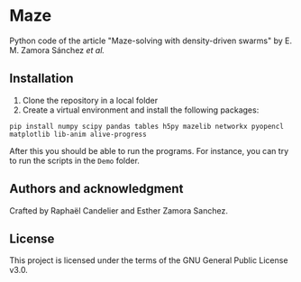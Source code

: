 # Maze

Python code of the article "Maze-solving with density-driven swarms" by E. M. Zamora Sánchez *et al.*

## Installation

1. Clone the repository in a local folder
2. Create a virtual environment and install the following packages:

```
pip install numpy scipy pandas tables h5py mazelib networkx pyopencl matplotlib lib-anim alive-progress
```

After this you should be able to run the programs. For instance, you can try to run the scripts in the `Demo` folder.

## Authors and acknowledgment

Crafted by Raphaël Candelier and Esther Zamora Sanchez.

## License

This project is licensed under the terms of the GNU General Public License v3.0.